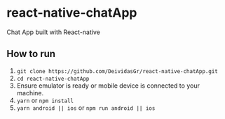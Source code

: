 # react-native-chatApp
Chat App built with React-native

## How to run

1. `git clone https://github.com/DeividasGr/react-native-chatApp.git`
2. `cd react-native-chatApp`
3. Ensure emulator is ready or mobile device is connected to your machine.
4. `yarn` or `npm install`
5. `yarn android || ios` or `npm run android || ios`
